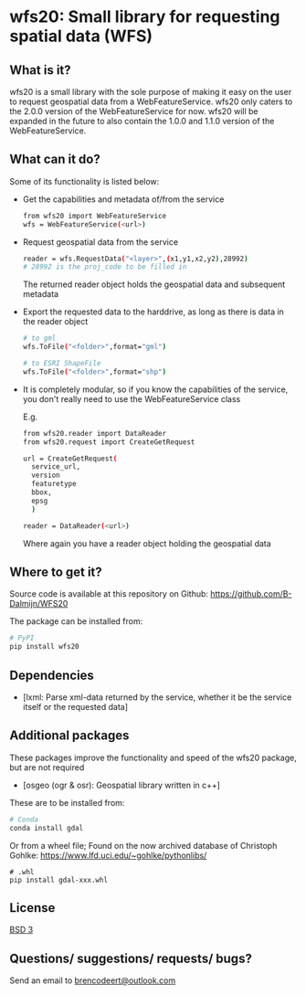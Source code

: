 # wfs20: Small library for requesting spatial data (WFS)

## What is it?
wfs20 is a small library with the sole purpose of making it easy
on the user to request geospatial data from a WebFeatureService.
wfs20 only caters to the 2.0.0 version of the WebFeatureService 
for now. wfs20 will be expanded in the future to also contain the
1.0.0 and 1.1.0 version of the WebFeatureService.

## What can it do?
Some of its functionality is listed below:

  - Get the capabilities and metadata of/from the service

    ```sh
    from wfs20 import WebFeatureService
    wfs = WebFeatureService(<url>)
    ```

  - Request geospatial data from the service

    ```sh
    reader = wfs.RequestData("<layer>",(x1,y1,x2,y2),28992)
    # 28992 is the proj_code to be filled in
    ```

    The returned reader object holds the geospatial data and 
    subsequent metadata

  - Export the requested data to the harddrive, as long as there is 
    data in the reader object

    ```sh
    # to gml
    wfs.ToFile("<folder>",format="gml")
    ```

    ```sh
    # to ESRI ShapeFile
    wfs.ToFile("<folder>",format="shp")
    ```

  - It is completely modular, so if you know the capabilities of the service,
    you don't really need to use the WebFeatureService class

    E.g.

    ```sh
    from wfs20.reader import DataReader
    from wfs20.request import CreateGetRequest

    url = CreateGetRequest(
      service_url,
      version
      featuretype
      bbox,
      epsg
      )

    reader = DataReader(<url>)
    ```

    Where again you have a reader object holding the geospatial data

## Where to get it?
Source code is available at this repository on Github:
https://github.com/B-Dalmijn/WFS20

The package can be installed from:

```sh
# PyPI
pip install wfs20
```

## Dependencies
  - [lxml: Parse xml-data returned by the service, whether it be the service itself or the requested data]

## Additional packages
These packages improve the functionality and speed of the wfs20 package, but are not required
  - [osgeo (ogr & osr): Geospatial library written in c++]

These are to be installed from:

```sh
# Conda
conda install gdal
```

Or from a wheel file; Found on the now archived database of Christoph Gohlke: 
https://www.lfd.uci.edu/~gohlke/pythonlibs/

```
# .whl
pip install gdal-xxx.whl
```

## License
[BSD 3](LICENSE.txt)

## Questions/ suggestions/ requests/ bugs?
Send an email to brencodeert@outlook.com